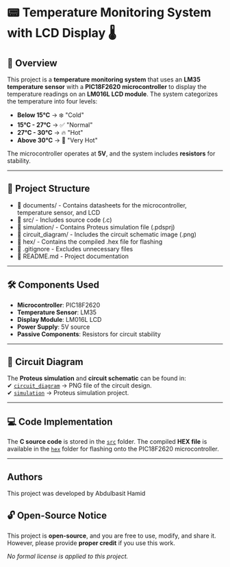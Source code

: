 # 📟 Temperature Monitoring System with LCD Display 🌡️  

## 📜 Overview  
This project is a **temperature monitoring system** that uses an **LM35 temperature sensor** with a **PIC18F2620 microcontroller** to display the temperature readings on an **LM016L LCD module**. The system categorizes the temperature into four levels:  

- **Below 15°C** → ❄️ "Cold"  
- **15°C - 27°C** → ✅ "Normal"  
- **27°C - 30°C** → 🔥 "Hot"  
- **Above 30°C** → 🚨 "Very Hot"  

The microcontroller operates at **5V**, and the system includes **resistors** for stability.  

---

## 📂 Project Structure  
- 📁 documents/ - Contains datasheets for the microcontroller, temperature sensor, and LCD
- 📁 src/ - Includes source code (.c)
- 📁 simulation/ - Contains Proteus simulation file (.pdsprj)
- 📁 circuit_diagram/ - Includes the circuit schematic image (.png)
- 📁 hex/ - Contains the compiled .hex file for flashing
- 📁 .gitignore - Excludes unnecessary files
- 📁 README.md - Project documentation

---

## 🛠 Components Used  
- **Microcontroller**: PIC18F2620  
- **Temperature Sensor**: LM35  
- **Display Module**: LM016L LCD  
- **Power Supply**: 5V source  
- **Passive Components**: Resistors for circuit stability  

---

## 🔌 Circuit Diagram  
The **Proteus simulation** and **circuit schematic** can be found in:  
✔ [`circuit_diagram`](circuit_diagram/) → PNG file of the circuit design.  
✔ [`simulation`](simulation/) → Proteus simulation project.  

---

## 💻 Code Implementation  
The **C source code** is stored in the [`src`](src/) folder. The compiled **HEX file** is available in the [`hex`](hex/) folder for flashing onto the PIC18F2620 microcontroller.  

---
## **Authors**
This project was developed by Abdulbasit Hamid 

## 🔓 Open-Source Notice  
This project is **open-source**, and you are free to use, modify, and share it. However, please provide **proper credit** if you use this work.  

*No formal license is applied to this project.*  
